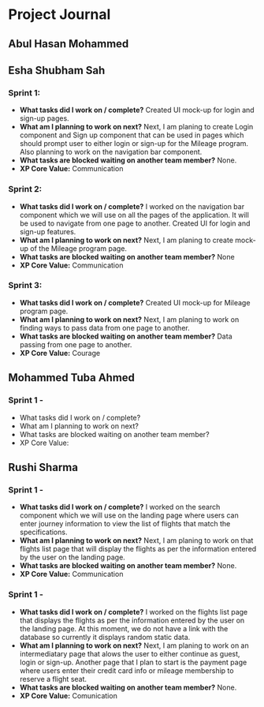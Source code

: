 # Project Journal


## Abul Hasan Mohammed

## Esha Shubham Sah
### Sprint 1: 
- **What tasks did I work on / complete?** Created UI mock-up for login and sign-up pages.
- **What am I planning to work on next?** Next, I am planing to create Login component and Sign up component that can be used in pages which should prompt user to either login or sign-up for the Mileage program. Also planning to work on the navigation bar component.
- **What tasks are blocked waiting on another team member?** None.
- **XP Core Value:** Communication

### Sprint 2: 
- **What tasks did I work on / complete?** I worked on the navigation bar component which we will use on all the pages of the application. It will be used to navigate from one page to another. Created UI for login and sign-up features.
- **What am I planning to work on next?** Next, I am planing to create mock-up of the Mileage program page.
- **What tasks are blocked waiting on another team member?** None
- **XP Core Value:** Communication

### Sprint 3: 
- **What tasks did I work on / complete?** Created UI mock-up for Mileage program page.
- **What am I planning to work on next?** Next, I am planing to work on finding ways to pass data from one page to another.
- **What tasks are blocked waiting on another team member?** Data passing from one page to another.
- **XP Core Value:** Courage

## Mohammed Tuba Ahmed
### Sprint 1 - 
- What tasks did I work on / complete?
- What am I planning to work on next?
- What tasks are blocked waiting on another team member?
- XP Core Value:

## Rushi Sharma
### Sprint 1 - 
- **What tasks did I work on / complete?**
  I worked on the search component which we will use on the landing page where users can enter journey information to view the list of flights that match the     specifications.
- **What am I planning to work on next?**
  Next, I am planing to work on that flights list page that will display the flights as per the information entered by the user on the landing page.
- **What tasks are blocked waiting on another team member?**
  None.
- **XP Core Value:**
  Communication

### Sprint 1 - 
- **What tasks did I work on / complete?**
  I worked on the flights list page that displays the flights as per the information entered by the user on the landing page. At this moment, we do not have a link with the database so currently it displays random static data.
- **What am I planning to work on next?**
  Next, I am planing to work on an intermediatary page that alows the user to either continue as guest, login or sign-up. Another page that I plan to start is the payment page where users enter their credit card info or mileage membership to reserve a flight seat.
- **What tasks are blocked waiting on another team member?**
  None.
- **XP Core Value:**
  Comunication

